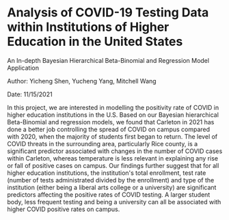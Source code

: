 # Analysis of COVID-19 Testing Data within Institutions of Higher Education in the United States
An In-depth Bayesian Hierarchical Beta-Binomial and Regression Model Application

Author: Yicheng Shen, Yucheng Yang, Mitchell Wang

Date: 11/15/2021

In this project, we are interested in modelling the positivity rate of COVID in higher education institutions in the U.S. Based on our Bayesian hierarchical Beta-Binomial and regression models, we found that Carleton in 2021 has done a better job controlling the spread of COVID on campus compared with 2020, when the majority of students first began to return. The level of COVID threats in the surrounding area, particularly Rice county, is a significant predictor associated with changes in the number of COVID cases within Carleton, whereas temperature is less relevant in explaining any rise or fall of positive cases on campus. Our findings further suggest that for all higher education institutions, the institution's total enrollment, test rate (number of tests administrated divided by the enrollment) and type of the institution (either being a liberal arts college or a university) are significant predictors affecting the positive rates of COVID testing. A larger student body, less frequent testing and being a university can all be associated with higher COVID positive rates on campus.
